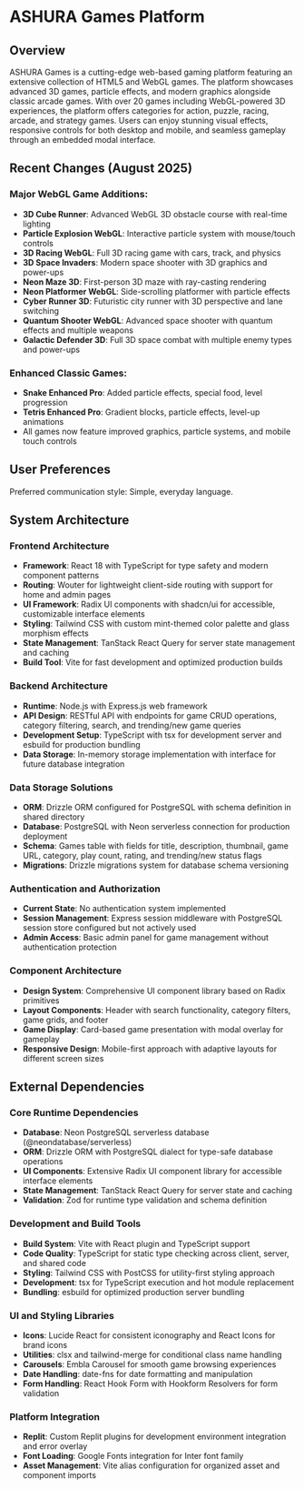 # ASHURA Games Platform

## Overview

ASHURA Games is a cutting-edge web-based gaming platform featuring an extensive collection of HTML5 and WebGL games. The platform showcases advanced 3D games, particle effects, and modern graphics alongside classic arcade games. With over 20 games including WebGL-powered 3D experiences, the platform offers categories for action, puzzle, racing, arcade, and strategy games. Users can enjoy stunning visual effects, responsive controls for both desktop and mobile, and seamless gameplay through an embedded modal interface.

## Recent Changes (August 2025)

### Major WebGL Game Additions:
- **3D Cube Runner**: Advanced WebGL 3D obstacle course with real-time lighting
- **Particle Explosion WebGL**: Interactive particle system with mouse/touch controls
- **3D Racing WebGL**: Full 3D racing game with cars, track, and physics
- **3D Space Invaders**: Modern space shooter with 3D graphics and power-ups
- **Neon Maze 3D**: First-person 3D maze with ray-casting rendering
- **Neon Platformer WebGL**: Side-scrolling platformer with particle effects
- **Cyber Runner 3D**: Futuristic city runner with 3D perspective and lane switching
- **Quantum Shooter WebGL**: Advanced space shooter with quantum effects and multiple weapons
- **Galactic Defender 3D**: Full 3D space combat with multiple enemy types and power-ups

### Enhanced Classic Games:
- **Snake Enhanced Pro**: Added particle effects, special food, level progression
- **Tetris Enhanced Pro**: Gradient blocks, particle effects, level-up animations
- All games now feature improved graphics, particle systems, and mobile touch controls

## User Preferences

Preferred communication style: Simple, everyday language.

## System Architecture

### Frontend Architecture
- **Framework**: React 18 with TypeScript for type safety and modern component patterns
- **Routing**: Wouter for lightweight client-side routing with support for home and admin pages
- **UI Framework**: Radix UI components with shadcn/ui for accessible, customizable interface elements
- **Styling**: Tailwind CSS with custom mint-themed color palette and glass morphism effects
- **State Management**: TanStack React Query for server state management and caching
- **Build Tool**: Vite for fast development and optimized production builds

### Backend Architecture
- **Runtime**: Node.js with Express.js web framework
- **API Design**: RESTful API with endpoints for game CRUD operations, category filtering, search, and trending/new game queries
- **Development Setup**: TypeScript with tsx for development server and esbuild for production bundling
- **Data Storage**: In-memory storage implementation with interface for future database integration

### Data Storage Solutions
- **ORM**: Drizzle ORM configured for PostgreSQL with schema definition in shared directory
- **Database**: PostgreSQL with Neon serverless connection for production deployment
- **Schema**: Games table with fields for title, description, thumbnail, game URL, category, play count, rating, and trending/new status flags
- **Migrations**: Drizzle migrations system for database schema versioning

### Authentication and Authorization
- **Current State**: No authentication system implemented
- **Session Management**: Express session middleware with PostgreSQL session store configured but not actively used
- **Admin Access**: Basic admin panel for game management without authentication protection

### Component Architecture
- **Design System**: Comprehensive UI component library based on Radix primitives
- **Layout Components**: Header with search functionality, category filters, game grids, and footer
- **Game Display**: Card-based game presentation with modal overlay for gameplay
- **Responsive Design**: Mobile-first approach with adaptive layouts for different screen sizes

## External Dependencies

### Core Runtime Dependencies
- **Database**: Neon PostgreSQL serverless database (@neondatabase/serverless)
- **ORM**: Drizzle ORM with PostgreSQL dialect for type-safe database operations
- **UI Components**: Extensive Radix UI component library for accessible interface elements
- **State Management**: TanStack React Query for server state and caching
- **Validation**: Zod for runtime type validation and schema definition

### Development and Build Tools
- **Build System**: Vite with React plugin and TypeScript support
- **Code Quality**: TypeScript for static type checking across client, server, and shared code
- **Styling**: Tailwind CSS with PostCSS for utility-first styling approach
- **Development**: tsx for TypeScript execution and hot module replacement
- **Bundling**: esbuild for optimized production server bundling

### UI and Styling Libraries
- **Icons**: Lucide React for consistent iconography and React Icons for brand icons
- **Utilities**: clsx and tailwind-merge for conditional class name handling
- **Carousels**: Embla Carousel for smooth game browsing experiences
- **Date Handling**: date-fns for date formatting and manipulation
- **Form Handling**: React Hook Form with Hookform Resolvers for form validation

### Platform Integration
- **Replit**: Custom Replit plugins for development environment integration and error overlay
- **Font Loading**: Google Fonts integration for Inter font family
- **Asset Management**: Vite alias configuration for organized asset and component imports